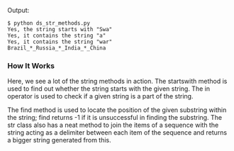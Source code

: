Output:
```
$ python ds_str_methods.py
Yes, the string starts with "Swa"
Yes, it contains the string "a"
Yes, it contains the string "war"
Brazil_*_Russia_*_India_*_China
```

### How It Works

Here, we see a lot of the string methods in action. The startswith method is used to find out whether the string 
starts with the given string. The in operator is used to check if a given string is a part of the string.

The find method is used to locate the position of the given substring within the string; find returns -1 if 
it is unsuccessful in finding the substring. The str class also has a neat method to join the items of a sequence
with the string acting as a delimiter between each item of the sequence and returns a bigger string generated from this.
